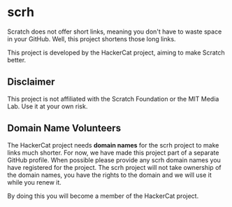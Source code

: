 # scrh
Scratch does not offer short links, meaning you don't have to waste space in your GitHub.
Well, this project shortens those long links.

This project is developed by the HackerCat project, aiming to make Scratch better.

## Disclaimer
This project is not affiliated with the Scratch Foundation or the MIT Media Lab.
Use it at your own risk.

## Domain Name Volunteers
The HackerCat project needs **domain names** for the scrh project to make links much shorter.
For now, we have made this project part of a separate GitHub profile.
When possible please provide any scrh domain names you have registered for the project.
The scrh project will not take ownership of the domain names, you have the rights to the domain
and we will use it while you renew it.

By doing this you will become a member of the HackerCat project.
